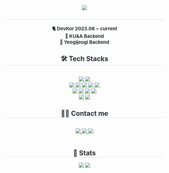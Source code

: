 <!--
**Euizzang8001/Euizzang8001** is a ✨ _special_ ✨ repository because its `README.md` (this file) appears on your GitHub profile.

Here are some ideas to get you started:

- 🔭 I’m currently working on ...
- 🌱 I’m currently learning ...
- 👯 I’m looking to collaborate on ...
- 🤔 I’m looking for help with ...
- 💬 Ask me about ...
- 📫 How to reach me: ...
- 😄 Pronouns: ...
- ⚡ Fun fact: ...
-->
<div align= "center">
    <img src="https://capsule-render.vercel.app/api?type=waving&color=auto&height=120&text=Euizzang's%20Github&animation=&fontColor=000000&fontSize=60" />
    </div>
    <div align= "center"> 
    <h2 style="border-bottom: 1px solid #d8dee4; color: #282d33;">  </h2>  
    <div style="font-weight: 700; font-size: 15px; text-align: center; color: #282d33;">🐈 DevKor 2023.08 ~ current<br>🦜 KU&A Backend<br>🦕 Yeogijeogi Backend </div> 
    </div>
    <div align= "center">
    <h2 style="border-bottom: 1px solid #d8dee4; color: #282d33;"> 🛠️ Tech Stacks </h2> <br> 
    <div style="margin: 0 auto; text-align: center;" align= "center">
          <img src="https://img.shields.io/badge/python-3670A0?style=for-the-badge&logo=python&logoColor=ffdd54">
          <img src="https://img.shields.io/badge/c-%2300599C.svg?style=for-the-badge&logo=c&logoColor=white"><br>
          <img src="https://img.shields.io/badge/FastAPI-005571?style=for-the-badge&logo=fastapi">
          <img src="https://img.shields.io/badge/django-%23092E20.svg?style=for-the-badge&logo=django&logoColor=white">
          <img src="https://img.shields.io/badge/flask-%23000.svg?style=for-the-badge&logo=flask&logoColor=white">
          <img src="https://img.shields.io/badge/Apache%20Airflow-017CEE?style=for-the-badge&logo=Apache%20Airflow&logoColor=white">
          <img src="https://img.shields.io/badge/Streamlit-%23FE4B4B.svg?style=for-the-badge&logo=streamlit&logoColor=white"><br>
          <img src="https://img.shields.io/badge/docker-%230db7ed.svg?style=for-the-badge&logo=docker&logoColor=white">
          <img src="https://img.shields.io/badge/AWS-%23FF9900.svg?style=for-the-badge&logo=amazon-aws&logoColor=white">
          <img src="https://img.shields.io/badge/github-%23121011.svg?style=for-the-badge&logo=github&logoColor=white">
          <img src="https://img.shields.io/badge/github%20actions-%232671E5.svg?style=for-the-badge&logo=githubactions&logoColor=white"><br>
          <img src="https://img.shields.io/badge/postgres-%23316192.svg?style=for-the-badge&logo=postgresql&logoColor=white">
          <img src="https://img.shields.io/badge/MongoDB-%234ea94b.svg?style=for-the-badge&logo=mongodb&logoColor=white">
          </div>
    </div>
    <div align= "center">
    <h2 style="border-bottom: 1px solid #d8dee4; color: #282d33;"> 🧑‍💻 Contact me </h2> <br> 
    <div align= "center"> <a href='mailto:qkrdmlcks55@naver.com'><img src="https://img.shields.io/badge/Naver-03C75A?style=flat&logo=Naver&logoColor=white&link="> </a>
         <a href='https://verbena-avatar-90e.notion.site/1b7c6f9d5c75803e8a13f9723097a2ba?pvs=74'> <img src="https://img.shields.io/badge/Notion-000000?style=flat&logo=Notion&logoColor=white&link="> </a>
         <a href='mailto:a73875323@gmail.com'> <img src="https://img.shields.io/badge/Gmail-EA4335?style=flat&logo=Gmail&logoColor=white"> </a> </a>
          </div>  <br> 
    <div align= "center">  </div> 
    </div>
    <div align= "center"> 
    <h2 style="border-bottom: 1px solid #d8dee4; color: #282d33;"> 🏅 Stats </h2> <div align= "center"> <img src="https://github-readme-stats.vercel.app/api?username=Euizzang8001&bg_color=180,00000000,00000000&title_color=000000&text_color=000000"
         /> <img src="https://github-readme-stats.vercel.app/api/top-langs/?username=Euizzang8001&layout=compact&bg_color=180,00000000,00000000&title_color=000000&text_color=000000"
           /> </div> 
    </div>
    
